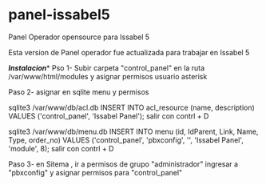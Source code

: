 # panel-issabel5
Panel Operador opensource para Issabel 5 

Esta version de Panel operador fue actualizada para trabajar en Issabel 5 

*****Instalacion******
Pso 1-  Subir carpeta "control_panel"  en la ruta /var/www/html/modules y asignar permisos usuario asterisk

Paso 2- asignar en sqlite menu y permisos 

sqlite3 /var/www/db/acl.db
INSERT INTO acl_resource (name, description) VALUES ('control_panel', 'Issabel Panel');
salir con contrl +  D

sqlite3 /var/www/db/menu.db
INSERT INTO menu (id, IdParent, Link, Name, Type, order_no) VALUES ('control_panel', 'pbxconfig', '', 'Issabel Panel', 'module', 8);
salir con contrl +  D

Paso 3- en Sitema , ir a permisos de grupo "administrador" ingresar a "pbxconfig" y asignar permisos para "control_panel"
